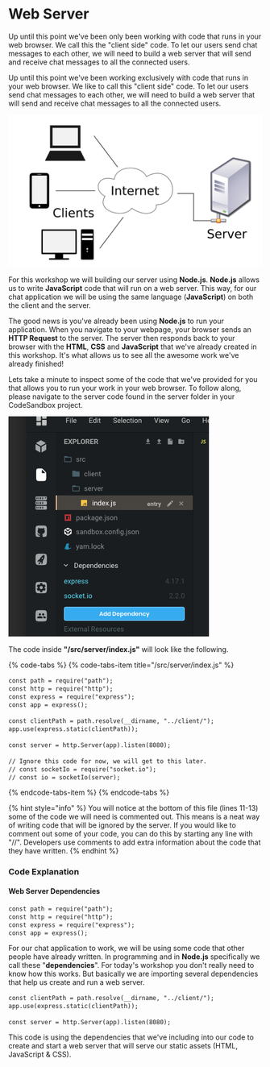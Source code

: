 # Web Server

Up until this point we've been only been working with code that runs in your web browser. We call this the "client side" code. To let our users send chat messages to each other, we will need to build a web server that will send and receive chat messages to all the connected users.

Up until this point we've been working exclusively with code that runs in your web browser. We like to call this "client side" code. To let our users send chat messages to each other, we will need to build a web server that will send and receive chat messages to all the connected users.

![](../.gitbook/assets/image-1.png)

For this workshop we will building our server using  **Node.js**. **Node.js** allows us to write **JavaScript** code that will run on a web server. This way, for our chat application we will be using the same language \(**JavaScript**\) on both the client and the server.

The good news is you've already been using **Node.js** to run your application. When you navigate to your webpage, your browser sends an **HTTP Request** to the server. The server then responds back to your browser with the **HTML**, **CSS** and **JavaScript** that we've already created in this workshop. It's what allows us to see all the awesome work we've already finished!

Lets take a minute to inspect some of the code that we've provided for you that allows you to run your work in your web browser.  To follow along, please navigate to the server code found in the server folder in your CodeSandbox project.

![&quot;/src/server/index.js&quot;](../.gitbook/assets/screen-shot-2019-07-04-at-11.04.12-am.png)

The code inside **"/src/server/index.js"** will look like the following.

{% code-tabs %}
{% code-tabs-item title="/src/server/index.js" %}
```text
const path = require("path");
const http = require("http");
const express = require("express");
const app = express();

const clientPath = path.resolve(__dirname, "../client/");
app.use(express.static(clientPath));

const server = http.Server(app).listen(8080);

// Ignore this code for now, we will get to this later.
// const socketIo = require("socket.io");
// const io = socketIo(server);

```
{% endcode-tabs-item %}
{% endcode-tabs %}

{% hint style="info" %}
You will notice at the bottom of this file \(lines 11-13\) some of the code we will need is commented out. This means is a neat way of writing code that will be ignored by the server.  If you would like to comment out some of your code, you can do this by starting any line with "//". Developers use comments to add extra information about the code that they have written. 
{% endhint %}

### Code Explanation

#### Web Server Dependencies

```text
const path = require("path");
const http = require("http");
const express = require("express");
const app = express();
```

For our chat application to work, we will be using some code that other people have already written. In programming and in **Node.js** specifically we call these "**dependencies**". For today's workshop you don't really need to know how this works. But basically we are importing several dependencies that help us create and run a web server. 

```text
const clientPath = path.resolve(__dirname, "../client/");
app.use(express.static(clientPath));

const server = http.Server(app).listen(8080);
```

This code is using the dependencies that we've including into our code to create and start a web server that will serve our static assets \(HTML, JavaScript & CSS\). 

